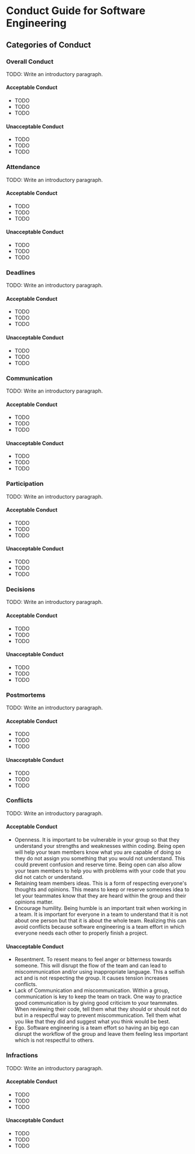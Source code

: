 # Conduct Guide for Software Engineering

## Categories of Conduct

### Overall Conduct

TODO: Write an introductory paragraph.

#### Acceptable Conduct

- TODO
- TODO
- TODO

#### Unacceptable Conduct

- TODO
- TODO
- TODO

### Attendance

TODO: Write an introductory paragraph.

#### Acceptable Conduct

- TODO
- TODO
- TODO

#### Unacceptable Conduct

- TODO
- TODO
- TODO

### Deadlines

TODO: Write an introductory paragraph.

#### Acceptable Conduct

- TODO
- TODO
- TODO

#### Unacceptable Conduct

- TODO
- TODO
- TODO

### Communication

TODO: Write an introductory paragraph.

#### Acceptable Conduct

- TODO
- TODO
- TODO

#### Unacceptable Conduct

- TODO
- TODO
- TODO

### Participation

TODO: Write an introductory paragraph.

#### Acceptable Conduct

- TODO
- TODO
- TODO

#### Unacceptable Conduct

- TODO
- TODO
- TODO

### Decisions

TODO: Write an introductory paragraph.

#### Acceptable Conduct

- TODO
- TODO
- TODO

#### Unacceptable Conduct

- TODO
- TODO
- TODO

### Postmortems

TODO: Write an introductory paragraph.

#### Acceptable Conduct

- TODO
- TODO
- TODO

#### Unacceptable Conduct

- TODO
- TODO
- TODO

### Conflicts

TODO: Write an introductory paragraph.

#### Acceptable Conduct

- Openness. It is important to be vulnerable in your group so that they understand your strengths and weaknesses within coding. Being open will help your team members know what you are capable of doing so they do not assign you something that you would not understand. This could prevent confusion and reserve time. Being open can also allow your team members to help you with problems with your code that you did not catch or understand.
- Retaining team members ideas. This is a form of respecting everyone's thoughts and opinions. This means to keep or reserve someones idea to let your teammates know that they are heard within the group and their opinions matter.
- Encourage humility. Being humble is an important trait when working in a team. It is important for everyone in a team to understand that it is not about one person but that it is about the whole team. Realizing this can avoid conflicts because software engineering is a team effort in which everyone needs each other to properly finish a project.

#### Unacceptable Conduct

- Resentment. To resent means to feel anger or bitterness towards someone. This will disrupt the flow of the team and can lead to miscommunication and/or using inappropriate language. This a selfish act and is not respecting the group. It causes tension increases conflicts.
- Lack of Communication and miscommunication. Within a group, communication is key to keep the team on track. One way to practice good communication is by giving good criticism to your teammates. When reviewing their code, tell them what they should or should not do but in a respectful way to prevent miscommunication. Tell them what you like that they did and suggest what you think would be best.
- Ego. Software engineering is a team effort so having an big ego can disrupt the workflow of the group and leave them feeling less important which is not respectful to others.

### Infractions

TODO: Write an introductory paragraph.

#### Acceptable Conduct

- TODO
- TODO
- TODO

#### Unacceptable Conduct

- TODO
- TODO
- TODO
